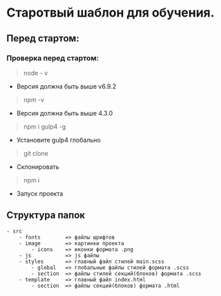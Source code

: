 # Старотвый шаблон для обучения.

## Перед стартом:

### Проверка перед стартом:

> node - v
* Версия должна быть вышe v6.9.2

> npm -v 
* Версия должна быть выше 4.3.0

> npm i gulp4 -g
* Установите gulp4 глобально

> git clone 
* Склонировать

> npm i
* Запуск проекта

## Структура папок

    - src
        - fonts        => файлы шрифтов
        - image        => картинки проекта
            - icons    => иконки формата .png
        - js           => js файлы
        - styles       => главный файл стилей main.scss
            - global   => глобальные файлы стилей формата .scss
            - section  => файлы стилей секций(блоков) формата .scss
        - template     => главный файл index.html
            - section  => файлы секций(блоков) формата .html